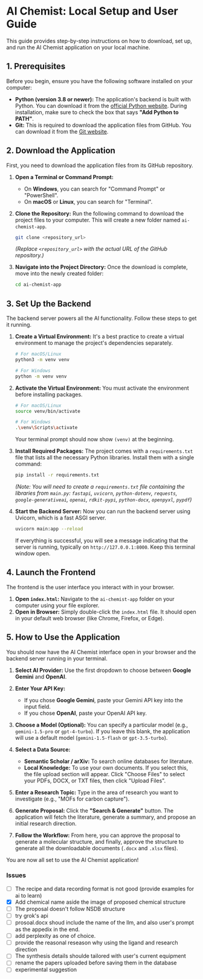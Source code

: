 # AI Chemist: Local Setup and User Guide

This guide provides step-by-step instructions on how to download, set up, and run the AI Chemist application on your local machine.

## 1. Prerequisites

Before you begin, ensure you have the following software installed on your computer:

* **Python (version 3.8 or newer):** The application's backend is built with Python. You can download it from the [official Python website](https://www.python.org/downloads/). During installation, make sure to check the box that says **"Add Python to PATH"**.
* **Git:** This is required to download the application files from GitHub. You can download it from the [Git website](https://git-scm.com/downloads).

## 2. Download the Application

First, you need to download the application files from its GitHub repository.

1.  **Open a Terminal or Command Prompt:**
    * On **Windows**, you can search for "Command Prompt" or "PowerShell".
    * On **macOS** or **Linux**, you can search for "Terminal".

2.  **Clone the Repository:**
    Run the following command to download the project files to your computer. This will create a new folder named `ai-chemist-app`.

    ```bash
    git clone <repository_url>
    ```
    *(Replace `<repository_url>` with the actual URL of the GitHub repository.)*

3.  **Navigate into the Project Directory:**
    Once the download is complete, move into the newly created folder:
    ```bash
    cd ai-chemist-app
    ```

## 3. Set Up the Backend

The backend server powers all the AI functionality. Follow these steps to get it running.

1.  **Create a Virtual Environment:**
    It's a best practice to create a virtual environment to manage the project's dependencies separately.

    ```bash
    # For macOS/Linux
    python3 -m venv venv

    # For Windows
    python -m venv venv
    ```

2.  **Activate the Virtual Environment:**
    You must activate the environment before installing packages.

    ```bash
    # For macOS/Linux
    source venv/bin/activate

    # For Windows
    .\venv\Scripts\activate
    ```
    Your terminal prompt should now show `(venv)` at the beginning.

3.  **Install Required Packages:**
    The project comes with a `requirements.txt` file that lists all the necessary Python libraries. Install them with a single command:

    ```bash
    pip install -r requirements.txt
    ```
    *(Note: You will need to create a `requirements.txt` file containing the libraries from `main.py`: `fastapi`, `uvicorn`, `python-dotenv`, `requests`, `google-generativeai`, `openai`, `rdkit-pypi`, `python-docx`, `openpyxl`, `pypdf`)*

4.  **Start the Backend Server:**
    Now you can run the backend server using Uvicorn, which is a fast ASGI server.

    ```bash
    uvicorn main:app --reload
    ```
    If everything is successful, you will see a message indicating that the server is running, typically on `http://127.0.0.1:8000`. Keep this terminal window open.

## 4. Launch the Frontend

The frontend is the user interface you interact with in your browser.

1.  **Open `index.html`:**
    Navigate to the `ai-chemist-app` folder on your computer using your file explorer.
2.  **Open in Browser:**
    Simply double-click the `index.html` file. It should open in your default web browser (like Chrome, Firefox, or Edge).

## 5. How to Use the Application

You should now have the AI Chemist interface open in your browser and the backend server running in your terminal.

1.  **Select AI Provider:**
    Use the first dropdown to choose between **Google Gemini** and **OpenAI**.

2.  **Enter Your API Key:**
    * If you chose **Google Gemini**, paste your Gemini API key into the input field.
    * If you chose **OpenAI**, paste your OpenAI API key.

3.  **Choose a Model (Optional):**
    You can specify a particular model (e.g., `gemini-1.5-pro` or `gpt-4-turbo`). If you leave this blank, the application will use a default model (`gemini-1.5-flash` or `gpt-3.5-turbo`).

4.  **Select a Data Source:**
    * **Semantic Scholar / arXiv:** To search online databases for literature.
    * **Local Knowledge:** To use your own documents. If you select this, the file upload section will appear. Click "Choose Files" to select your PDFs, DOCX, or TXT files, then click "Upload Files".

5.  **Enter a Research Topic:**
    Type in the area of research you want to investigate (e.g., "MOFs for carbon capture").

6.  **Generate Proposal:**
    Click the **"Search & Generate"** button. The application will fetch the literature, generate a summary, and propose an initial research direction.

7.  **Follow the Workflow:**
    From here, you can approve the proposal to generate a molecular structure, and finally, approve the structure to generate all the downloadable documents (`.docx` and `.xlsx` files).

You are now all set to use the AI Chemist application!


### Issues
- [ ] The recipe and data recording format is not good (provide examples for ai to learn)
- [x] Add chemical name aside the image of proposed chemical structure
- [ ] The proposal doesn't follow NSDB structure
- [ ] try grok's api
- [ ] prosoal.docx shoud include the name of the llm, and also user's prompt as the appedix in the end.
- [ ] add perplexity as one of choice.
- [ ] provide the reasonal reseason why using the ligand and research direction
- [ ] The synthesis details shoulde tailored with user's current equipment
- [ ] rename the papers uploaded before saving them in the database
- [ ] experimental suggestion
